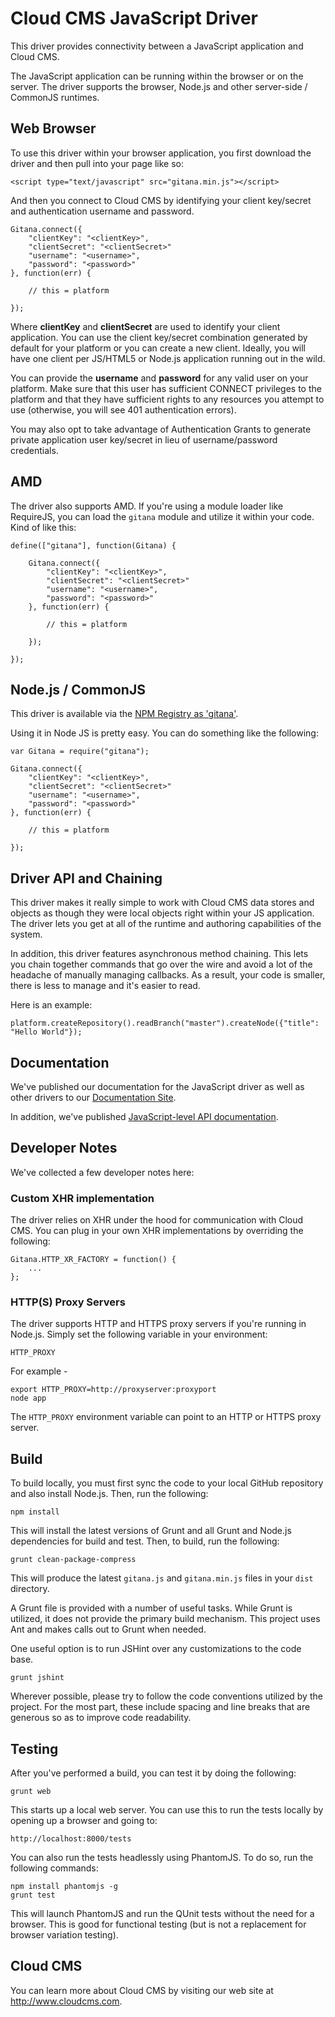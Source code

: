 # Cloud CMS JavaScript Driver

This driver provides connectivity between a JavaScript application and Cloud CMS.

The JavaScript application can be running within the browser or on the server.  The driver supports the browser,
Node.js and other server-side / CommonJS runtimes.  

## Web Browser

To use this driver within your browser application, you first download the driver and then pull into your page
like so:

````
<script type="text/javascript" src="gitana.min.js"></script>
````

And then you connect to Cloud CMS by identifying your client key/secret and authentication username and password.

````
Gitana.connect({
    "clientKey": "<clientKey>",
    "clientSecret": "<clientSecret>"
    "username": "<username>",
    "password": "<password>"
}, function(err) {

    // this = platform

});
````

Where <b>clientKey</b> and <b>clientSecret</b> are used to identify your client application.  You can use the
client key/secret combination generated by default for your platform or you can create a new client.  Ideally, you
will have one client per JS/HTML5 or Node.js application running out in the wild.

You can provide the <b>username</b> and <b>password</b> for any valid user on your platform.  Make sure that this user
has sufficient CONNECT privileges to the platform and that they have sufficient rights to any resources you attempt
to use (otherwise, you will see 401 authentication errors).

You may also opt to take advantage of Authentication Grants to generate private application user key/secret in lieu of
username/password credentials.


## AMD

The driver also supports AMD.  If you're using a module loader like RequireJS, you can load the <code>gitana</code>
module and utilize it within your code.  Kind of like this:

````
define(["gitana"], function(Gitana) {

    Gitana.connect({
        "clientKey": "<clientKey>",
        "clientSecret": "<clientSecret>"
        "username": "<username>",
        "password": "<password>"
    }, function(err) {

        // this = platform

    });

});
````


## Node.js / CommonJS

This driver is available via the <a href="https://npmjs.org/package/gitana">NPM Registry as 'gitana'</a>.

Using it in Node JS is pretty easy.  You can do something like the following:

````
var Gitana = require("gitana");

Gitana.connect({
    "clientKey": "<clientKey>",
    "clientSecret": "<clientSecret>"
    "username": "<username>",
    "password": "<password>"
}, function(err) {

    // this = platform
    
});
````

## Driver API and Chaining

This driver makes it really simple to work with Cloud CMS data stores and objects as though they were local objects
right within your JS application.  The driver lets you get at all of the runtime and authoring capabilities of the
system.

In addition, this driver features asynchronous method chaining.  This lets you chain together commands that go over
the wire and avoid a lot of the headache of manually managing callbacks.  As a result, your code is smaller, there
is less to manage and it's easier to read.

Here is an example:

````
platform.createRepository().readBranch("master").createNode({"title": "Hello World"});
````

## Documentation

We've published our documentation for the JavaScript driver as well as other drivers to our
<a href="https://www.cloudcms.com/documentation.html">Documentation Site</a>.

In addition, we've published <a href="http://code.cloudcms.com/gitana-javascript-driver/latest/jsdoc/index.html">
JavaScript-level API documentation</a>.

## Developer Notes

We've collected a few developer notes here:

### Custom XHR implementation

The driver relies on XHR under the hood for communication with Cloud CMS.  You can plug in your own XHR implementations
by overriding the following:

    Gitana.HTTP_XR_FACTORY = function() {    
        ...
    };

### HTTP(S) Proxy Servers
    
The driver supports HTTP and HTTPS proxy servers if you're running in Node.js.  Simply set the following variable in your
environment:

    HTTP_PROXY
    
For example -

    export HTTP_PROXY=http://proxyserver:proxyport
    node app
    
The `HTTP_PROXY` environment variable can point to an HTTP or HTTPS proxy server.
    
## Build

To build locally, you must first sync the code to your local GitHub repository and also install Node.js.
Then, run the following:

````
npm install
````

This will install the latest versions of Grunt and all Grunt and Node.js dependencies for build and test.
Then, to build, run the following:

````
grunt clean-package-compress
````

This will produce the latest <code>gitana.js</code> and <code>gitana.min.js</code> files in your <code>dist</code>
directory.

A Grunt file is provided with a number of useful tasks.  While Grunt is utilized, it does not provide the primary
build mechanism.  This project uses Ant and makes calls out to Grunt when needed.

One useful option is to run JSHint over any customizations to the code base.

````
grunt jshint
````

Wherever possible, please try to follow the code conventions utilized by the project.  For the most part, these
include spacing and line breaks that are generous so as to improve code readability.


## Testing

After you've performed a build, you can test it by doing the following:

````
grunt web
````

This starts up a local web server.  You can use this to run the tests locally by opening up a browser and going to:

````
http://localhost:8000/tests
````

You can also run the tests headlessly using PhantomJS.  To do so, run the following commands:

````
npm install phantomjs -g
grunt test
````

This will launch PhantomJS and run the QUnit tests without the need for a browser.  This is good for functional
testing (but is not a replacement for browser variation testing).


## Cloud CMS

You can learn more about Cloud CMS by visiting our web site at
<a href="https://www.cloudcms.com">http://www.cloudcms.com</a>.
